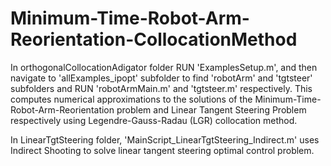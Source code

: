 # Minimum-Time-Robot-Arm-Reorientation-CollocationMethod
In orthogonalCollocationAdigator folder RUN 'ExamplesSetup.m', and then navigate to 'allExamples_ipopt' subfolder to find 'robotArm' and 'tgtsteer' subfolders and RUN 'robotArmMain.m' and 'tgtsteer.m' respectively. This computes numerical approximations to the solutions of the Minimum-Time-Robot-Arm-Reorientation problem and Linear Tangent Steering Problem respectively using Legendre-Gauss-Radau (LGR) collocation method.

In LinearTgtSteering folder, 'MainScript_LinearTgtSteering_Indirect.m' uses Indirect Shooting to solve linear tangent steering optimal control problem.


